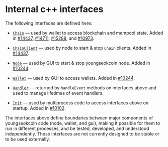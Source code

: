 # Internal c++ interfaces

The following interfaces are defined here:

* [`Chain`](chain.h) — used by wallet to access blockchain and mempool state. Added in [#14437](https://github.com/youngseokcoin/youngseokcoin/pull/14437), [#14711](https://github.com/youngseokcoin/youngseokcoin/pull/14711), [#15288](https://github.com/youngseokcoin/youngseokcoin/pull/15288), and [#10973](https://github.com/youngseokcoin/youngseokcoin/pull/10973).

* [`ChainClient`](chain.h) — used by node to start & stop `Chain` clients. Added in [#14437](https://github.com/youngseokcoin/youngseokcoin/pull/14437).

* [`Node`](node.h) — used by GUI to start & stop youngseokcoin node. Added in [#10244](https://github.com/youngseokcoin/youngseokcoin/pull/10244).

* [`Wallet`](wallet.h) — used by GUI to access wallets. Added in [#10244](https://github.com/youngseokcoin/youngseokcoin/pull/10244).

* [`Handler`](handler.h) — returned by `handleEvent` methods on interfaces above and used to manage lifetimes of event handlers.

* [`Init`](init.h) — used by multiprocess code to access interfaces above on startup. Added in [#10102](https://github.com/youngseokcoin/youngseokcoin/pull/10102).

The interfaces above define boundaries between major components of youngseokcoin code (node, wallet, and gui), making it possible for them to run in different processes, and be tested, developed, and understood independently. These interfaces are not currently designed to be stable or to be used externally.

